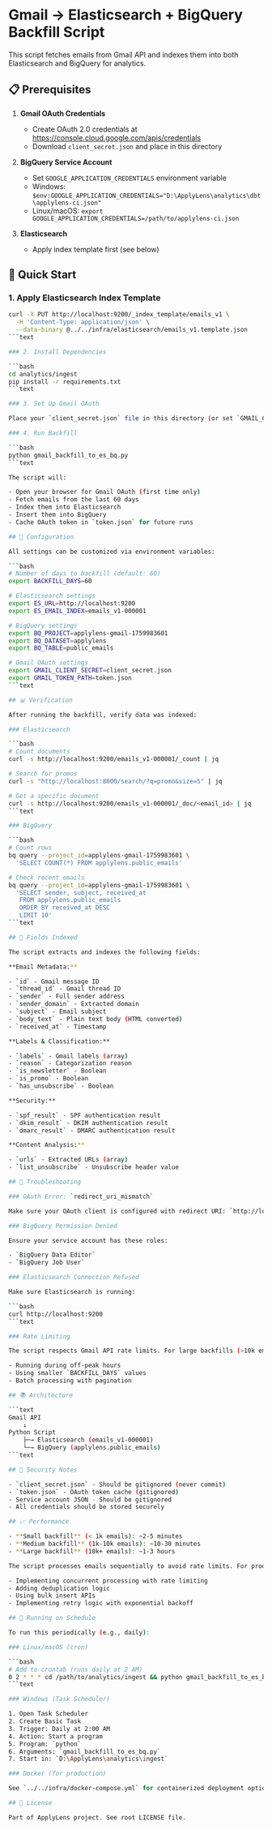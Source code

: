 # Gmail → Elasticsearch + BigQuery Backfill Script

This script fetches emails from Gmail API and indexes them into both Elasticsearch and BigQuery for analytics.

## 📋 Prerequisites

1. **Gmail OAuth Credentials**
   - Create OAuth 2.0 credentials at <https://console.cloud.google.com/apis/credentials>
   - Download `client_secret.json` and place in this directory

2. **BigQuery Service Account**
   - Set `GOOGLE_APPLICATION_CREDENTIALS` environment variable
   - Windows: `$env:GOOGLE_APPLICATION_CREDENTIALS="D:\ApplyLens\analytics\dbt\applylens-ci.json"`
   - Linux/macOS: `export GOOGLE_APPLICATION_CREDENTIALS=/path/to/applylens-ci.json`

3. **Elasticsearch**
   - Apply index template first (see below)

## 🚀 Quick Start

### 1. Apply Elasticsearch Index Template

```bash
curl -X PUT http://localhost:9200/_index_template/emails_v1 \
  -H 'Content-Type: application/json' \
  --data-binary @../../infra/elasticsearch/emails_v1.template.json
```text

### 2. Install Dependencies

```bash
cd analytics/ingest
pip install -r requirements.txt
```text

### 3. Set Up Gmail OAuth

Place your `client_secret.json` file in this directory (or set `GMAIL_CLIENT_SECRET` env var).

### 4. Run Backfill

```bash
python gmail_backfill_to_es_bq.py
```text

The script will:

- Open your browser for Gmail OAuth (first time only)
- Fetch emails from the last 60 days
- Index them into Elasticsearch
- Insert them into BigQuery
- Cache OAuth token in `token.json` for future runs

## 🔧 Configuration

All settings can be customized via environment variables:

```bash
# Number of days to backfill (default: 60)
export BACKFILL_DAYS=60

# Elasticsearch settings
export ES_URL=http://localhost:9200
export ES_EMAIL_INDEX=emails_v1-000001

# BigQuery settings
export BQ_PROJECT=applylens-gmail-1759983601
export BQ_DATASET=applylens
export BQ_TABLE=public_emails

# Gmail OAuth settings
export GMAIL_CLIENT_SECRET=client_secret.json
export GMAIL_TOKEN_PATH=token.json
```text

## 📊 Verification

After running the backfill, verify data was indexed:

### Elasticsearch

```bash
# Count documents
curl -s http://localhost:9200/emails_v1-000001/_count | jq

# Search for promos
curl -s "http://localhost:8000/search/?q=promo&size=5" | jq

# Get a specific document
curl -s http://localhost:9200/emails_v1-000001/_doc/<email_id> | jq
```text

### BigQuery

```bash
# Count rows
bq query --project_id=applylens-gmail-1759983601 \
  'SELECT COUNT(*) FROM applylens.public_emails'

# Check recent emails
bq query --project_id=applylens-gmail-1759983601 \
  'SELECT sender, subject, received_at
   FROM applylens.public_emails
   ORDER BY received_at DESC
   LIMIT 10'
```text

## 📝 Fields Indexed

The script extracts and indexes the following fields:

**Email Metadata:**

- `id` - Gmail message ID
- `thread_id` - Gmail thread ID
- `sender` - Full sender address
- `sender_domain` - Extracted domain
- `subject` - Email subject
- `body_text` - Plain text body (HTML converted)
- `received_at` - Timestamp

**Labels & Classification:**

- `labels` - Gmail labels (array)
- `reason` - Categorization reason
- `is_newsletter` - Boolean
- `is_promo` - Boolean
- `has_unsubscribe` - Boolean

**Security:**

- `spf_result` - SPF authentication result
- `dkim_result` - DKIM authentication result
- `dmarc_result` - DMARC authentication result

**Content Analysis:**

- `urls` - Extracted URLs (array)
- `list_unsubscribe` - Unsubscribe header value

## 🐛 Troubleshooting

### OAuth Error: `redirect_uri_mismatch`

Make sure your OAuth client is configured with redirect URI: `http://localhost:PORT/`

### BigQuery Permission Denied

Ensure your service account has these roles:

- `BigQuery Data Editor`
- `BigQuery Job User`

### Elasticsearch Connection Refused

Make sure Elasticsearch is running:

```bash
curl http://localhost:9200
```text

### Rate Limiting

The script respects Gmail API rate limits. For large backfills (>10k emails), consider:

- Running during off-peak hours
- Using smaller `BACKFILL_DAYS` values
- Batch processing with pagination

## 📚 Architecture

```text
Gmail API
    ↓
Python Script
    ├─→ Elasticsearch (emails_v1-000001)
    └─→ BigQuery (applylens.public_emails)
```text

## 🔐 Security Notes

- `client_secret.json` - Should be gitignored (never commit)
- `token.json` - OAuth token cache (gitignored)
- Service account JSON - Should be gitignored
- All credentials should be stored securely

## 📈 Performance

- **Small backfill** (< 1k emails): ~2-5 minutes
- **Medium backfill** (1k-10k emails): ~10-30 minutes
- **Large backfill** (10k+ emails): ~1-3 hours

The script processes emails sequentially to avoid rate limits. For production use, consider:

- Implementing concurrent processing with rate limiting
- Adding deduplication logic
- Using bulk insert APIs
- Implementing retry logic with exponential backoff

## 🔄 Running on Schedule

To run this periodically (e.g., daily):

### Linux/macOS (cron)

```bash
# Add to crontab (runs daily at 2 AM)
0 2 * * * cd /path/to/analytics/ingest && python gmail_backfill_to_es_bq.py >> backfill.log 2>&1
```text

### Windows (Task Scheduler)

1. Open Task Scheduler
2. Create Basic Task
3. Trigger: Daily at 2:00 AM
4. Action: Start a program
5. Program: `python`
6. Arguments: `gmail_backfill_to_es_bq.py`
7. Start in: `D:\ApplyLens\analytics\ingest`

### Docker (for production)

See `../../infra/docker-compose.yml` for containerized deployment options.

## 📄 License

Part of ApplyLens project. See root LICENSE file.
